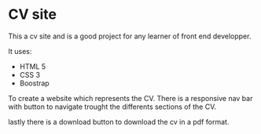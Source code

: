 # CV site

This a cv site and is a good project for any learner of front end developper. 

It uses:

- HTML 5
- CSS 3
- Boostrap 

To create a website which represents the CV. There is a responsive nav bar with button to navigate trought the differents sections of the CV. 

lastly there is a download button to download the cv in a pdf format. 